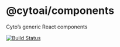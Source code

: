 # @cytoai/components

Cyto’s generic React components

[![Build Status](https://travis-ci.org/cytoai/components.svg?branch=master)](https://travis-ci.org/cytoai/components)
